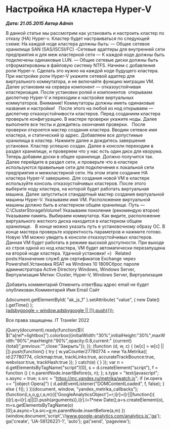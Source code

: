 # Настройка HA кластера Hyper-V                	  
***Дата: 21.05.2015 Автор Admin***

В данной статье мы рассмотрим как установить и настроить кластер по отказу (HA) Hyper-v.
Кластер будет настраиваться по следующей схеме:
На каждой ноде кластера должны быть:
&#8212; Общее сетевое хранилище SAN (SAS/ISCSI/FC)
-Сетевые адаптеры для внутренней сети предприятия и для меж кластерной сети
&#8212; К каждой ноде должны быть подключены одинаковые LUN.
&#8212; Общие сетевые диски должны быть отформатированы в файловую систему NTFS.
Начнем с добавления роли Hyper-v. Сделать это нужно на каждой ноде будущего кластера.
При настройке роли Hyper-V укажите сетевой адаптер для виртуального коммутатора, и не включайте функцию миграции VM.
Далее установим на сервера компонент &#8212; отказоустойчивая кластеризация.
После установки ролей и компонентов  открываем диспетчер Hyper-V и переходим к настройке виртуальных коммутаторов. Внимание! Коммутаторы должны иметь одинаковые названия и настройки!
&nbsp;
После этого на любой из нод открываем &#8212; диспетчер отказоустойчивости кластеров.
Перед созданием кластера проверьте конфигурацию.
В мастере проверки укажите ноды.
Далее выполните все тесты и дождитесь окончания проверки.
&nbsp;
После проверки откроется мастер создания кластера. Вводим сетевое имя кластера, и статический ip адрес.
Добавляем все допустимые хранилища в кластер.
Нажмите далее и дождитесь завершения установки.
Кластер успешно создан.
Далее в консоли переходим в раздел хранилище, и проверяем что у нас есть один диск для кворума.
Теперь добавим доски в общее хранилище.
Должно получится так.
Далее перейдите в раздел сети, и проверьте что в кластере используются правильные сети для подключения к локальной сети предприятия и межкластерной сети.
На этом этапе создание HA кластера Hyper-V завершено. Для создания новой VM в кластере используйте консоль отказоустойчивых кластеров.
После этого выберите ноду кластера, на которой будет работать виртуальная машина.
Далее запуститься стандартный мастер создания виртуальной машины Hyper-V.
Указываем имя VM. Расположение виртуальной машины должно быть в кластерном общем хранилище.
Путь &#8212; C:\ClusterStorage\Volume1 
Указываем поколение (рекомендую второе)
Указываем память.
Выбираем коммутатор.
Как видите, расположение виртуального жесткого диска находится в кластерном общем хранилище.
&nbsp;
В конце можно указать путь е установочному образу ОС.
В конце мастера проверьте корректность параметров и нажмите готово.
Новую VM можно увидеть в консоли отказоустойчивых кластеров.
Данная VM будет работать в режиме высокой доступности. При выходе из строя одной из нод кластера, VM будет автоматически перезапущена на второй ноде кластера.
Удачной установки! =)
&nbsp;
Related posts:Назначение служб для сертификатов Exchange через Powershell.Установка RSAT на Windows 10 1809Сброс пароля администратора Active Directory
 Windows, Windows Server, Виртуализация 
 Метки: Cluster, Hyper-V, Windows Server, Виртуализация  
                        
Добавить комментарий Отменить ответВаш адрес email не будет опубликован.Комментарий Имя 
Email 
Сайт 
 
&#916;document.getElementById( "ak_js_1" ).setAttribute( "value", ( new Date() ).getTime() );	
<ins class="adsbygoogle"
style="display:block"
data-ad-client="ca-pub-1890562251101921"
data-ad-slot="9117958896"
data-ad-format="auto">
(adsbygoogle = window.adsbygoogle || []).push({});
  
Все права защищены. IT Traveler 2022 
                            
jQuery(document).ready(function($){
$("a[rel*=lightbox]").colorbox({initialWidth:"30%",initialHeight:"30%",maxWidth:"90%",maxHeight:"90%",opacity:0.8,current:" {current}  {total}",previous:"",close:"Закрыть"});
});
(function (d, w, c) {
(w[c] = w[c] || []).push(function() {
try {
w.yaCounter27780774 = new Ya.Metrika({
id:27780774,
clickmap:true,
trackLinks:true,
accurateTrackBounce:true,
webvisor:true,
trackHash:true
});
} catch(e) { }
});
var n = d.getElementsByTagName("script")[0],
s = d.createElement("script"),
f = function () { n.parentNode.insertBefore(s, n); };
s.type = "text/javascript";
s.async = true;
s.src = "https://mc.yandex.ru/metrika/watch.js";
if (w.opera == "[object Opera]") {
d.addEventListener("DOMContentLoaded", f, false);
} else { f(); }
})(document, window, "yandex_metrika_callbacks");
(function(i,s,o,g,r,a,m){i['GoogleAnalyticsObject']=r;i[r]=i[r]||function(){
(i[r].q=i[r].q||[]).push(arguments)},i[r].l=1*new Date();a=s.createElement(o),
m=s.getElementsByTagName(o)[0];a.async=1;a.src=g;m.parentNode.insertBefore(a,m)
})(window,document,'script','//www.google-analytics.com/analytics.js','ga');
ga('create', 'UA-58126221-1', 'auto');
ga('send', 'pageview');
